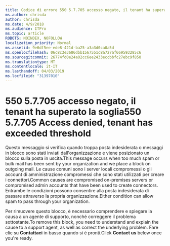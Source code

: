```yaml
---
title: Codice di errore 550 5.7.705 accesso negato, il tenant ha superato la soglia
ms.author: chrisda
author: chrisda
ms.date: 4/9/2018
ms.audience: ITPro
ms.topic: article
ROBOTS: NOINDEX, NOFOLLOW
localization_priority: Normal
ms.assetid: 9e6df5ee-ede8-421d-ba25-a3a3d0ca0a5d
ms.openlocfilehash: 06c8c3e3686dbb1567551c8a727af669593285c6
ms.sourcegitcommit: 26774fd0e24a02cc6ee2433eccbbfc27ebc9f850
ms.translationtype: MT
ms.contentlocale: it-IT
ms.lasthandoff: 04/03/2019
ms.locfileid: "31397010"
---
```

# <a name="550-57705-access-denied-tenant-has-exceeded-threshold"></a><span data-ttu-id="b1e7a-102">550 5.7.705 accesso negato, il tenant ha superato la soglia</span><span class="sxs-lookup"><span data-stu-id="b1e7a-102">550 5.7.705 Access denied, tenant has exceeded threshold</span></span>

<span data-ttu-id="b1e7a-103">Questo messaggio si verifica quando troppa posta indesiderata o messaggi in blocco sono stati inviati dall'organizzazione e viene posizionato un blocco sulla posta in uscita.</span><span class="sxs-lookup"><span data-stu-id="b1e7a-103">This message occurs when too much spam or bulk mail has been sent by your organization and we place a block on outgoing mail.</span></span>
<span data-ttu-id="b1e7a-104">Le cause comuni sono i server locali compromessi o gli account di amministrazione compromessi che sono stati utilizzati per creare i connettori.</span><span class="sxs-lookup"><span data-stu-id="b1e7a-104">Common causes are compromised on-premises servers or compromised admin accounts that have been used to create connectors.</span></span> <span data-ttu-id="b1e7a-105">Entrambe le condizioni possono consentire alla posta indesiderata di passare attraverso la propria organizzazione.</span><span class="sxs-lookup"><span data-stu-id="b1e7a-105">Either condition can allow spam to pass through your organization.</span></span>

<span data-ttu-id="b1e7a-106">Per rimuovere questo blocco, è necessario comprendere e spiegare la causa a un agente di supporto, nonché correggere il problema sottostante.</span><span class="sxs-lookup"><span data-stu-id="b1e7a-106">To remove this block, you need to understand and explain the cause to a support agent, as well as correct the underlying problem.</span></span>
<span data-ttu-id="b1e7a-107">Fare clic su **Contattaci** in basso quando si è pronti.</span><span class="sxs-lookup"><span data-stu-id="b1e7a-107">Click **Contact us** below once you're ready.</span></span>

